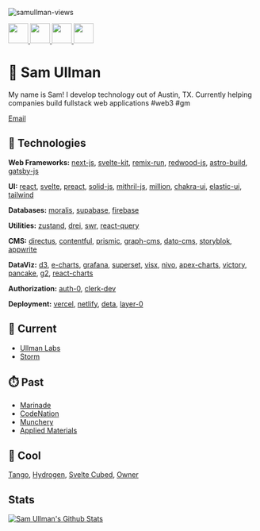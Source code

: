 <p align="left"> <img src="https://komarev.com/ghpvc/?username=samullman&label=Profile%20views&color=0e75b6&style=flat" alt="samullman-views" /> </p>

<a href="https://www.linkedin.com/in/samullman/">
  <img src="https://upload.wikimedia.org/wikipedia/commons/c/ca/LinkedIn_logo_initials.png" style="width:40px;" />
</a>

<a href="https://chess.com/sullman" target="_blank">
  <img src="https://images.chesscomfiles.com/uploads/v1/images_users/tiny_mce/SamCopeland/phpmeXx6V.png" style="width:40px;" />
</a>

<a href="https://instagram.com/samullman">
  <img src="https://upload.wikimedia.org/wikipedia/commons/thumb/e/e7/Instagram_logo_2016.svg/1280px-Instagram_logo_2016.svg.png" style="width:40px;" />
</a>

<a href="https://twitter.com/samullman">
  <img src="https://upload.wikimedia.org/wikipedia/commons/thumb/4/4f/Twitter-logo.svg/1024px-Twitter-logo.svg.png" style="width:40px;" />
</a>

# 👋 Sam Ullman
My name is Sam! I develop technology out of Austin, TX. Currently helping companies build fullstack web applications #web3 #gm

[Email](mailto:samullman@gmail.com)

## 👾 Technologies

**Web Frameworks:** [next-js](https://nextjs.org/), [svelte-kit](https://sveltekit.com/), [remix-run](https://remix.run/), [redwood-js](https://redwoodjs.com/), [astro-build](https://astro.build/), [gatsby-js](https://www.gatsbyjs.com/)

**UI:** [react](https://reactjs.org), [svelte](https://svelte.dev/), [preact](https://preactjs.com/), [solid-js](https://www.solidjs.com/), [mithril-js](https://mithril.js.org/), [million](https://millionjs.org/), [chakra-ui](https://chakra-ui.com/), [elastic-ui](https://elastic.github.io/eui/#/), [tailwind](https://tailwindcss.com/)

**Databases:** [moralis](https://moralis.io/), [supabase](https://supabase.io), [firebase](https://firebase.google.com/)

**Utilities:** [zustand](https://zustand.sh), [drei](https://github.com/pmndrs), [swr](https://swr.vercel.app/), [react-query](https://react-query.tanstack.com/)

<!-- **ECommerce:** commerce layer, crystallize, checkout, stripe, shopify, swell, https://www.format.com/, https://commercejs.com/, https://zyla.rocks/, https://chord.co/, https://elliot.store/supply -->

<!-- **Analytics:** commerce layer, crystallize, checkout, stripe, shopify, swell -->

<!-- Maps https://carto.com/basemaps/ -->

<!-- 
**Databases**
https://rxdb.info/quickstart.html
https://www.cockroachlabs.com/
https://appwrite.io/
https://pouchdb.com/
-->

**CMS:** [directus](https://directus.io/), [contentful](https://contentful.com/), [prismic](https://prismic.io/), [graph-cms](https://graphcms.com/), [dato-cms](https://www.datocms.com/), [storyblok](https://www.storyblok.com/home), [appwrite](https://appwrite.io/)

**DataViz:** [d3](https://d3js.org/), [e-charts](https://echarts.apache.org/en/index.html), [grafana](https://grafana.com/), [superset](https://superset.apache.org/), [visx](https://airbnb.io/visx/), [nivo](https://nivo.rocks/), [apex-charts](https://apexcharts.com/), [victory](https://formidable.com/open-source/victory/), [pancake](https://pancake-charts.surge.sh/), [g2](https://g2.antv.vision/en/examples/gallery), [react-charts](https://react-charts.tanstack.com/)

**Authorization:** [auth-0](https://auth0.com/), [clerk-dev](https://clerk.dev)

**Deployment:** [vercel](https://vercel.com/), [netlify](https://netlify.com/), [deta](https://www.deta.sh/), [layer-0](https://layer0.co/)

## 🧃 Current 
* [Ullman Labs](https://ullmanlabs.io/)
* [Storm](https://storm.com/)


## ⏱️ Past
* [Marinade](https://marinade.finance/)
* [CodeNation](https://codenation.org/)
* [Munchery](https://www.munchery.com/)
* [Applied Materials](https://www.appliedmaterials.com/interactive-proxy/)

## 🧊 Cool
[Tango](https://www.tango.us/), [Hydrogen](https://hydrogen.shopify.dev/), [Svelte Cubed](https://svelte-cubed.vercel.app/), [Owner](https://owner.com)


## Stats

[![Sam Ullman's Github Stats](https://github-readme-stats.vercel.app/api?username=samullman)](https://github.com/samullman)

